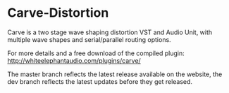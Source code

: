# Carve-Distortion
Carve is a two stage wave shaping distortion VST and Audio Unit, with multiple wave shapes and serial/parallel routing options.

For more details and a free download of the compiled plugin: http://whiteelephantaudio.com/plugins/carve/

The master branch reflects the latest release available on the website, the dev branch reflects the latest updates before they get released. 
